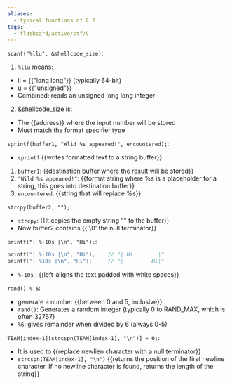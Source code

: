 ```yaml
---
aliases:
  - typical functions of C 2
tags:
  - flashcard/active/ctf/C
---
```


`scanf("%llu", &shellcode_size)`:
1. `%llu` means:
- ll = {{"long long"}} (typically 64-bit)
- u = {{"unsigned"}}
- Combined: reads an unsigned long long integer
2. &shellcode_size is:
- The {{address}} where the input number will be stored
- Must match the format specifier type <!--SR:!2025-02-05,4,270!2025-02-05,4,270!2025-02-06,2,230-->

`sprintf(buffer1, "Wlid %s appeared!", encountered);`:
- `sprintf` {{writes formatted text to a string buffer}}
1. `buffer1`: {{destination buffer where the result will be stored}}
2. `"Wild %s appeared!"`: {{format string where %s is a placeholder for a string, this goes into destination buffer}}
3. `encountered`: {{string that will replace %s}} <!--SR:!2025-02-14,10,270!2025-02-16,12,270!2025-02-05,4,270!2025-02-17,13,270-->

`strcpy(buffer2, "");`:
- `strcpy`: {{It copies the empty string "" to the buffer}}
- Now buffer2 contains {{'\0' the null terminator}} <!--SR:!2025-02-05,4,270!2025-02-05,4,270-->

`printf("| %-10s |\n", "Hi");`:
```c
printf("| %-10s |\n", "Hi");    // "| Hi        |"
printf("| %10s |\n", "Hi");     // "|         Hi|"
```
- `%-10s` : {{left-aligns the text padded with white spaces}} <!--SR:!2025-02-13,9,270-->


`rand() % 6`:
- generate a number {{between 0 and 5, inclusive}}
- `rand()`: Generates a random integer (typically 0 to RAND_MAX, which is often 32767)
- `%6`: gives remainder when divided by 6 (always 0-5) <!--SR:!2025-02-05,4,270-->

`TEAM[index-1][strcspn(TEAM[index-1], "\n")] = 0;`:
- It is used to {{replace newlien character with a null terminator}}
- `strcspn(TEAM[index-1], "\n")` {{returns the position of the first newline character. If no newline character is found, returns the length of the string}} <!--SR:!2025-02-05,4,270!2025-02-07,3,250-->
